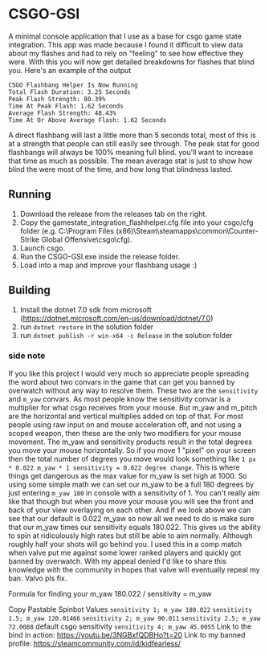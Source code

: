 # CSGO-GSI
A minimal console application that I use as a base for csgo game state integration. This app was made because I found it difficult to view data about my flashes and had to rely on "feeling" to see how effective they were. With this you will now get detailed breakdowns for flashes that blind you. Here's an example of the output
```
CSGO Flashbang Helper Is Now Running
Total Flash Duration: 3.25 Seconds
Peak Flash Strength: 80.39%
Time At Peak Flash: 1.62 Seconds
Average Flash Strength: 48.43%
Time At Or Above Average Flash: 1.62 Seconds
```
A direct flashbang will last a little more than 5 seconds total, most of this is at a strength that people can still easily see through. The peak stat for good flashbangs will always be 100% meaning full blind. you'll want to increase that time as much as possible. The mean average stat is just to show how blind the were most of the time, and how long that blindness lasted.

## Running
1. Download the release from the releases tab on the right.
2. Copy the gamestate_integration_flashhelper.cfg file into your csgo/cfg folder (e.g. C:\Program Files (x86)\Steam\steamapps\common\Counter-Strike Global Offensive\csgo\cfg).
3. Launch csgo.
4. Run the CSGO-GSI.exe inside the release folder.
5. Load into a map and improve your flashbang usage :)

## Building
1. Install the dotnet 7.0 sdk from microsoft (https://dotnet.microsoft.com/en-us/download/dotnet/7.0)
2. run `dotnet restore` in the solution folder
3. run `dotnet publish -r win-x64 -c Release` in the solution folder

### side note
If you like this project I would very much so appreciate people spreading the word about two convars in the game that can get you banned by overwatch without any way to resolve them. These two are the `sensitivity` and `m_yaw` convars. As most people know the sensitivity convar is a multiplier for what csgo receives from your mouse. But m_yaw and m_pitch are the horizontal and vertical multiplies added on top of that. For most people using raw input on and mouse acceleration off, and not using a scoped weapon, then these are the only two modifiers for your mouse movement. The m_yaw and sensitivity products result in the total degrees you move your mouse horizontally. So if you move 1 "pixel" on your screen then the total number of degrees you move would look something like `1 px * 0.022 m_yaw * 1 sensitivity = 0.022 degree change`. This is where things get dangerous as the max value for m_yaw is set high at 1000. So using some simple math we can set our m_yaw to be a full 180 degrees by just entering `m_yaw 180` in console with a sensitivity of 1. You can't really aim like that though but when you move your mouse you will see the front and back of your view overlaying on each other. And if we look above we can see that our default is 0.022 m_yaw so now all we need to do is make sure that our m_yaw times our sensitivity equals 180.022. This gives us the ability to spin at ridiculously high rates but still be able to aim normally. Although roughly half your shots will go behind you.
I used this in a comp match when valve put me against some lower ranked players and quickly got banned by overwatch. With my appeal denied I'd like to share this knowledge with the community in hopes that valve will eventually repeal my ban. Valvo pls fix.

Formula for finding your m_yaw
180.022 / sensitivity = m_yaw

Copy Pastable Spinbot Values
`sensitivity 1; m_yaw 180.022`
`sensitivity 1.5; m_yaw 120.01466`
`sensitivity 2; m_yaw 90.011`
`sensitivity 2.5; m_yaw 72.0088` default csgo sensitivity
`sensitivity 4; m_yaw 45.0055`
Link to the bind in action: https://youtu.be/3NGBxfQDBHo?t=20
Link to my banned profile: https://steamcommunity.com/id/kidfearless/
